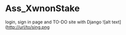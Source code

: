 # Ass_XwnonStake
login, sign in page and TO-DO site with Django
![alt text]([http://url/to/sing.png](https://github.com/op-beniwal/Ass_XwnonStake/blob/main/search.png)
